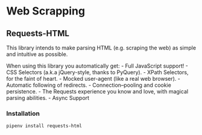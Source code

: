 # Web Scrapping

## Requests-HTML
This library intends to make parsing HTML (e.g. scraping the web) as simple and intuitive as possible.

When using this library you automatically get:
    - Full JavaScript support!
    - CSS Selectors (a.k.a jQuery-style, thanks to PyQuery).
    - XPath Selectors, for the faint of heart.
    - Mocked user-agent (like a real web browser).
    - Automatic following of redirects.
    - Connection–pooling and cookie persistence.
    - The Requests experience you know and love, with magical parsing abilities.
    - Async Support

  ### Installation
  ```
  pipenv install requests-html
  ```
